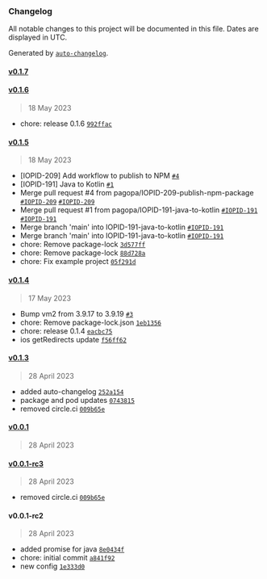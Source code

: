 ### Changelog

All notable changes to this project will be documented in this file. Dates are displayed in UTC.

Generated by [`auto-changelog`](https://github.com/CookPete/auto-changelog).

#### [v0.1.7](https://github.com/pagopa/io-react-native-login-utils/compare/v0.1.6...v0.1.7)

#### [v0.1.6](https://github.com/pagopa/io-react-native-login-utils/compare/v0.1.5...v0.1.6)

> 18 May 2023

- chore: release 0.1.6 [`992ffac`](https://github.com/pagopa/io-react-native-login-utils/commit/992ffac9555cc8ccb2ec95bd927bec84faed860a)

#### [v0.1.5](https://github.com/pagopa/io-react-native-login-utils/compare/v0.1.4...v0.1.5)

> 18 May 2023

- [IOPID-209] Add workflow to publish to NPM [`#4`](https://github.com/pagopa/io-react-native-login-utils/pull/4)
- [IOPID-191] Java to Kotlin [`#1`](https://github.com/pagopa/io-react-native-login-utils/pull/1)
- Merge pull request #4 from pagopa/IOPID-209-publish-npm-package [`#IOPID-209`](https://pagopa.atlassian.net/browse/IOPID-209) [`#IOPID-209`](https://pagopa.atlassian.net/browse/IOPID-209)
- Merge pull request #1 from pagopa/IOPID-191-java-to-kotlin [`#IOPID-191`](https://pagopa.atlassian.net/browse/IOPID-191) [`#IOPID-191`](https://pagopa.atlassian.net/browse/IOPID-191)
- Merge branch 'main' into IOPID-191-java-to-kotlin [`#IOPID-191`](https://pagopa.atlassian.net/browse/IOPID-191)
- Merge branch 'main' into IOPID-191-java-to-kotlin [`#IOPID-191`](https://pagopa.atlassian.net/browse/IOPID-191)
- chore: Remove package-lock [`3d577ff`](https://github.com/pagopa/io-react-native-login-utils/commit/3d577ff78cbd88e0446b3b2ffc9a93e77a4d501c)
- chore: Remove package-lock [`88d728a`](https://github.com/pagopa/io-react-native-login-utils/commit/88d728ac3345a0a5a8e8f152bcba8705485add08)
- chore: Fix example project [`05f291d`](https://github.com/pagopa/io-react-native-login-utils/commit/05f291d1d9e84720905b1cb9633dc27771170b94)

#### [v0.1.4](https://github.com/pagopa/io-react-native-login-utils/compare/v0.1.3...v0.1.4)

> 17 May 2023

- Bump vm2 from 3.9.17 to 3.9.19 [`#3`](https://github.com/pagopa/io-react-native-login-utils/pull/3)
- chore: Remove package-lock.json [`1eb1356`](https://github.com/pagopa/io-react-native-login-utils/commit/1eb135640d481a554c7c660e5679c24db9aa6096)
- chore: release 0.1.4 [`eacbc75`](https://github.com/pagopa/io-react-native-login-utils/commit/eacbc7596276b4d1769775cee06946e9cb9f6015)
- ios getRedirects update [`f56ff62`](https://github.com/pagopa/io-react-native-login-utils/commit/f56ff62bcccfc1890dcac79c2fa788e2da4b2151)

#### [v0.1.3](https://github.com/pagopa/io-react-native-login-utils/compare/v0.0.1...v0.1.3)

> 28 April 2023

- added auto-changelog [`252a154`](https://github.com/pagopa/io-react-native-login-utils/commit/252a1540aaf066a9cb10c057779e8b2b24383e25)
- package and pod updates [`0743815`](https://github.com/pagopa/io-react-native-login-utils/commit/0743815486562994f15acebdf99ee56b03d3452a)
- removed circle.ci [`009b65e`](https://github.com/pagopa/io-react-native-login-utils/commit/009b65eb127e8c9053f23f9ad6a46ec85035aa27)

#### [v0.0.1](https://github.com/pagopa/io-react-native-login-utils/compare/v0.0.1-rc3...v0.0.1)

> 28 April 2023

#### [v0.0.1-rc3](https://github.com/pagopa/io-react-native-login-utils/compare/v0.0.1-rc2...v0.0.1-rc3)

> 28 April 2023

- removed circle.ci [`009b65e`](https://github.com/pagopa/io-react-native-login-utils/commit/009b65eb127e8c9053f23f9ad6a46ec85035aa27)

#### v0.0.1-rc2

> 28 April 2023

- added promise for java [`8e0434f`](https://github.com/pagopa/io-react-native-login-utils/commit/8e0434f043ad9dccf95e63a3e5b27d7dbe279498)
- chore: initial commit [`a841f92`](https://github.com/pagopa/io-react-native-login-utils/commit/a841f923bb24c52c1c55811e993f01891dfcf3dd)
- new config [`1e333d0`](https://github.com/pagopa/io-react-native-login-utils/commit/1e333d081e3dd2c14a04fbf433af1124421d5536)
